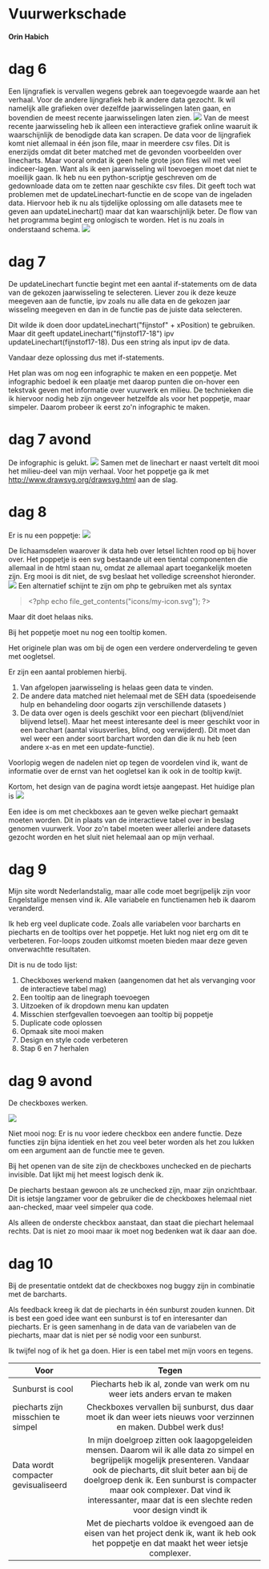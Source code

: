 # Vuurwerkschade
#### Orin Habich

# dag 6
Een lijngrafiek is vervallen wegens gebrek aan toegevoegde waarde aan het verhaal.
Voor de andere lijngrafiek heb ik andere data gezocht. Ik wil namelijk alle grafieken over dezelfde jaarwisselingen laten gaan, en bovendien de meest recente jaarwisselingen laten zien.
![](doc/schetsWebsite3.png)
Van de meest recente jaarwisseling heb ik alleen een interactieve grafiek online waaruit ik waarschijnlijk de benodigde data kan scrapen.
De data voor de lijngrafiek komt niet allemaal in één json file, maar in meerdere csv files.
Dit is enerzijds omdat dit beter matched met de gevonden voorbeelden over linecharts.
Maar vooral omdat ik geen hele grote json files wil met veel indiceer-lagen. Want als ik
een jaarwisseling wil toevoegen moet dat niet te moeilijk gaan.
Ik heb nu een python-scriptje geschreven om de gedownloade data om te zetten naar geschikte csv files.
Dit geeft toch wat problemen met de updateLinechart-functie en de scope van de ingeladen data.
Hiervoor heb ik nu als tijdelijke oplossing om alle datasets mee te geven aan updateLinechart() maar dat kan waarschijnlijk beter.
De flow van het programma begint erg onlogisch te worden.
Het is nu zoals in onderstaand schema.
![](doc/functies2.png)

# dag 7
De updateLinechart functie begint met een aantal if-statements om de data van de gekozen jaarwisseling te selecteren. Liever zou ik deze keuze meegeven aan de functie, ipv zoals nu alle data en de gekozen jaar wisseling meegeven en dan in de functie pas de juiste data selecteren.

Dit wilde ik doen door updateLinechart("fijnstof" + xPosition) te gebruiken.
Maar dit geeft updateLinechart("fijnstof17-18") ipv updateLinechart(fijnstof17-18). Dus een string als input ipv de data.

Vandaar deze oplossing dus met if-statements.

Het plan was om nog een infographic te maken en een poppetje. Met infographic bedoel ik een plaatje met daarop punten die on-hover een tekstvak geven met informatie over vuurwerk en milieu.
De technieken die ik hiervoor nodig heb zijn ongeveer hetzelfde als voor het poppetje, maar simpeler. Daarom probeer ik eerst zo'n infographic te maken.

# dag 7 avond
De infographic is gelukt.
![](doc/websiteDag7.png)
Samen met de linechart er naast vertelt dit mooi het milieu-deel van mijn verhaal.
Voor het poppetje ga ik met http://www.drawsvg.org/drawsvg.html aan de slag.

# dag 8
Er is nu een poppetje:
![](doc/poppetje.png)

De lichaamsdelen waarover ik data heb over letsel lichten rood op bij hover over.
Het poppetje is een svg bestaande uit een tiental componenten die allemaal in de html staan nu, omdat ze allemaal apart toegankelijk moeten zijn. Erg mooi is dit niet, de svg beslaat het volledige screenshot hieronder.
![](doc/groteSVGinHTML.png)
Een alternatief schijnt te zijn om php te gebruiken met als syntax 
>\<?php echo file_get_contents("icons/my-icon.svg"); ?\>

Maar dit doet helaas niks.

Bij het poppetje moet nu nog een tooltip komen.

Het originele plan was om bij de ogen een verdere onderverdeling te geven met oogletsel.

Er zijn een aantal problemen hierbij.
1.  Van afgelopen jaarwisseling is helaas geen data te vinden.
2.  De andere data matched niet helemaal met de SEH data (spoedeisende hulp en behandeling door oogarts zijn verschillende datasets )
3.  De data over ogen is deels geschikt voor een piechart (blijvend/niet blijvend letsel). Maar het meest interesante deel is meer geschikt voor in een barchart (aantal visusverlies, blind, oog verwijderd). Dit moet dan wel weer een ander soort barchart worden dan die ik nu heb (een andere x-as en met een update-functie).

Voorlopig wegen de nadelen niet op tegen de voordelen vind ik, want de informatie over de ernst van het oogletsel kan ik ook in de tooltip kwijt.

Kortom, het design van de pagina wordt ietsje aangepast.
Het huidige plan is 
![](doc/schetsWebsite5.png)

Een idee is om met checkboxes aan te geven welke piechart gemaakt moeten worden. Dit in plaats van de interactieve tabel over in beslag genomen vuurwerk.
Voor zo'n tabel moeten weer allerlei andere datasets gezocht worden en het sluit niet helemaal aan op mijn verhaal.

# dag 9
Mijn site wordt Nederlandstalig, maar alle code moet begrijpelijk zijn voor Engelstalige mensen vind ik. Alle variabele en functienamen heb ik daarom veranderd.

Ik heb erg veel duplicate code. Zoals alle variabelen voor barcharts en piecharts en de tooltips over het poppetje.
Het lukt nog niet erg om dit te verbeteren.
For-loops zouden uitkomst moeten bieden maar deze geven onverwachtte resultaten.

Dit is nu de todo lijst:

1.  Checkboxes werkend maken (aangenomen dat het als vervanging voor de interactieve tabel mag)
2.  Een tooltip aan de linegraph toevoegen
3.  Uitzoeken of ik dropdown menu kan updaten
4.  Misschien sterfgevallen toevoegen aan tooltip bij poppetje
5.  Duplicate code oplossen
6.  Opmaak site mooi maken
7.  Design en style code verbeteren
8.  Stap 6 en 7 herhalen

# dag 9 avond
De checkboxes werken.

![](doc/websiteDag9.png)

Niet mooi nog: 
Er is nu voor iedere checkbox een andere functie. Deze functies zijn bijna identiek en het zou veel beter worden als het zou lukken om een argument aan de functie mee te geven.

Bij het openen van de site zijn de checkboxes unchecked en de piecharts invisible. Dat lijkt mij het meest logisch denk ik.

De piecharts bestaan gewoon als ze unchecked zijn, maar zijn onzichtbaar. Dit is ietsje langzamer voor de gebruiker die de checkboxes helemaal niet aan-checked, maar veel simpeler qua code.

Als alleen de onderste checkbox aanstaat, dan staat die piechart helemaal rechts. Dat is niet zo mooi maar ik moet nog bedenken wat ik daar aan doe.

# dag 10
Bij de presentatie ontdekt dat de checkboxes nog buggy zijn in combinatie met de barcharts.

Als feedback kreeg ik dat de piecharts in één sunburst zouden kunnen.
Dit is best een goed idee want een sunburst is tof en interesanter dan piecharts.
Er is geen samenhang in de data van de variabelen van de piecharts, maar dat is niet per sé nodig voor een sunburst.

Ik twijfel nog of ik het ga doen. Hier is een tabel met mijn voors en tegens.

| Voor                                 | Tegen                                                                     |
| ------------------------------------ |:-------------------------------------------------------------------------:|
| Sunburst is cool                     | Piecharts heb ik al, zonde van werk om nu weer iets anders ervan te maken |
| piecharts zijn misschien te simpel   | Checkboxes vervallen bij sunburst, dus daar moet ik dan weer iets nieuws voor verzinnen en maken. Dubbel werk dus!  |
| Data wordt compacter gevisualiseerd  | In mijn doelgroep zitten ook laagopgeleiden mensen. Daarom wil ik alle data zo simpel en begrijpelijk mogelijk presenteren. Vandaar ook de piecharts, dit sluit beter aan bij de doelgroep denk ik. Een sunburst is compacter maar ook complexer. Dat vind ik interessanter, maar dat is een slechte reden voor design vindt ik |
|    | Met de piecharts voldoe ik evengoed aan de eisen van het project denk ik, want ik heb ook het poppetje en dat maakt het weer ietsje complexer.  |
